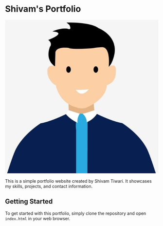 # Shivam's Portfolio

![Portfolio Preview](Image/Profile.jpg)

This is a simple portfolio website created by Shivam Tiwari. It showcases my skills, projects, and contact information.

## Getting Started

To get started with this portfolio, simply clone the repository and open `index.html` in your web browser.

